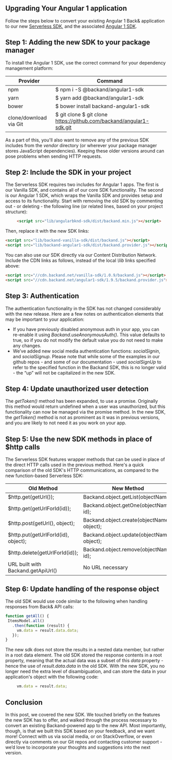 ## Upgrading Your Angular 1 application
Follow the steps below to convert your existing Angular 1 Back& application to our new [Serverless SDK](https://github.com/backand/vanilla-sdk), and the associated [Angular 1 SDK](https://github.com/backand/angular1-sdk).

## Step 1: Adding the new SDK to your package manager
To install the Angular 1 SDK, use the correct command for your dependency management platform:

| Provider | Command |
| -------- | ------- |
| npm | $ npm i -S @backand/angular1-sdk |
| yarn | $ yarn add @backand/angular1-sdk |
| bower | $ bower install backand-angular1-sdk |
| clone/download via Git | $ git clone $ git clone https://github.com/backand/angular1-sdk.git |

As a part of this, you'll also want to remove any of the previous SDK includes from the *vendor* directory (or wherever your package manager stores JavaScript dependencies). Keeping these older versions around can pose problems when sending HTTP requests.

## Step 2: Include the SDK in your project

The Serverless SDK requires two includes for Angular 1 apps. The first is our Vanilla SDK, and contains all of our core SDK functionality. The second is our Angular 1 SDK, which wraps the Vanilla SDK and provides setup and access to its functionality. Start with removing the old SDK by commenting out - or deleting - the following line (or related lines, based on your project structure):

```html
     <script src="lib/angularbknd-sdk/dist/backand.min.js"></script>
```
Then, replace it with the new SDK links:

```html
<script src="lib/backand-vanilla-sdk/dist/backand.js"></script>
<script src="lib/backand-angular1-sdk/dist/backand.provider.js"></script>
```

You can also use our SDK directly via our Content Distribution Network. Include the CDN links as follows, instead of the local *\\lib* links specified above:

```html
<script src="//cdn.backand.net/vanilla-sdk/1.0.9/backand.js"></script>
<script src="//cdn.backand.net/angular1-sdk/1.9.5/backand.provider.js"></script>
```

## Step 3: Authentication

The authentication functionality in the SDK has not changed considerably with the new release. Here are a few notes on authentication elements that may be important to your application:

* If you have previously disabled anonymous auth in your app, you can re-enable it using *Backand.useAnonymousAuth()*. This value defaults to true, so if you do not modify the default value you do not need to make any changes.
* We’ve added new social media authentication functions:  *socialSignin*, and *socialSignup*. Please note that while some of the examples in our github repos - and some of our documentation - used *socialSignUp*  to refer to the specified function in the Backand SDK, this is no longer valid - the “up” will not be capitalized in the new SDK.

## Step 4: Update unauthorized user detection

The *getToken()* method has been expanded, to use a promise. Originally this method would return undefined when a user was unauthorized, but this functionality can now be managed via the promise method. In the new SDK, the *getToken()* method is not as prominent as it was in previous versions, and you are likely to not need it as you work on your app.

## Step 5: Use the new SDK methods in place of $http calls

The Serverless SDK features wrapper methods that can be used in place of the direct HTTP calls used in the previous method. Here's a quick comparison of the old SDK's HTTP communications, as compared to the new function-based Serverless SDK:


| **Old Method** | **New Method** |
| -------------- | -------------- |
| $http.get(getUrl()); | Backand.object.getList(objectName); |
| $http.get(getUrlForId(id)); | Backand.object.getOne(objectName, id); |
| $http.post(getUrl(), object); | Backand.object.create(objectName, object); |
| $http.put(getUrlForId(id), object); | Backand.object.update(objectName, object); |
| $http.delete(getUrlForId(id)); | Backand.object.remove(objectName, id); |
| URL built with Backand.getApiUrl() | No URL necessary |

## Step 6: Update handling of the response object

The old SDK would use code similar to the following when handling responses from Back& API calls:

```javascript
function getAll() {
 ItemsModel.all()
   .then(function (result) {
     vm.data = result.data.data;
   });
}
```

The new sdk does not store the results in a nested data member, but rather in a root data element. The old SDK stored the response contents in a root property, meaning that the actual data was a subset of this *data* property - hence the use of *result.data.data* in the old SDK. With the new SDK, you no longer need the extra level of disambiguation, and can store the data in your application's object with the following code:

```javascript
     vm.data = result.data;
```

## Conclusion
In this post, we covered the new SDK. We touched briefly on the features the new SDK has to offer, and walked through the process necessary to convert an existing Backand-powered app to the new API. Most importantly, though, is that we built this SDK based on your feedback, and we want more! Connect with us via social media, or on StackOverflow, or even directly via comments on our Git repos and contacting customer support - we’d love to incorporate your thoughts and suggestions into the next version.
